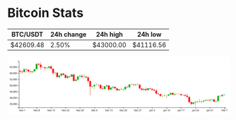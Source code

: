 # Bitcoin Stats

BTC/USDT|24h change|24h high|24h low|
|---|---|---|---|
|$42609.48|2.50%|$43000.00|$41116.56|

<img src="./chart.svg">
